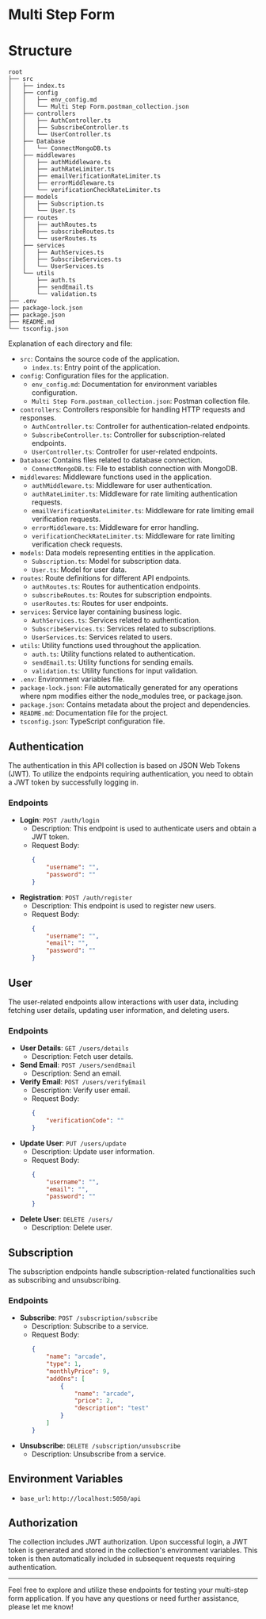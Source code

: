 # Multi Step Form

# Structure

```
root
├── src
│   ├── index.ts
│   ├── config
│   │   ├── env_config.md
│   │   └── Multi Step Form.postman_collection.json
│   ├── controllers
│   │   ├── AuthController.ts
│   │   ├── SubscribeController.ts
│   │   └── UserController.ts
│   ├── Database
│   │   └── ConnectMongoDB.ts
│   ├── middlewares
│   │   ├── authMiddleware.ts
│   │   ├── authRateLimiter.ts
│   │   ├── emailVerificationRateLimiter.ts
│   │   ├── errorMiddleware.ts
│   │   └── verificationCheckRateLimiter.ts
│   ├── models
│   │   ├── Subscription.ts
│   │   └── User.ts
│   ├── routes
│   │   ├── authRoutes.ts
│   │   ├── subscribeRoutes.ts
│   │   └── userRoutes.ts
│   ├── services
│   │   ├── AuthServices.ts
│   │   ├── SubscribeServices.ts
│   │   └── UserServices.ts
│   └── utils
│       ├── auth.ts
│       ├── sendEmail.ts
│       └── validation.ts
├── .env
├── package-lock.json
├── package.json
├── README.md
└── tsconfig.json
```

Explanation of each directory and file:

- `src`: Contains the source code of the application.
  - `index.ts`: Entry point of the application.
- `config`: Configuration files for the application.
  - `env_config.md`: Documentation for environment variables configuration.
  - `Multi Step Form.postman_collection.json`: Postman collection file.
- `controllers`: Controllers responsible for handling HTTP requests and responses.
  - `AuthController.ts`: Controller for authentication-related endpoints.
  - `SubscribeController.ts`: Controller for subscription-related endpoints.
  - `UserController.ts`: Controller for user-related endpoints.
- `Database`: Contains files related to database connection.
  - `ConnectMongoDB.ts`: File to establish connection with MongoDB.
- `middlewares`: Middleware functions used in the application.
  - `authMiddleware.ts`: Middleware for user authentication.
  - `authRateLimiter.ts`: Middleware for rate limiting authentication requests.
  - `emailVerificationRateLimiter.ts`: Middleware for rate limiting email verification requests.
  - `errorMiddleware.ts`: Middleware for error handling.
  - `verificationCheckRateLimiter.ts`: Middleware for rate limiting verification check requests.
- `models`: Data models representing entities in the application.
  - `Subscription.ts`: Model for subscription data.
  - `User.ts`: Model for user data.
- `routes`: Route definitions for different API endpoints.
  - `authRoutes.ts`: Routes for authentication endpoints.
  - `subscribeRoutes.ts`: Routes for subscription endpoints.
  - `userRoutes.ts`: Routes for user endpoints.
- `services`: Service layer containing business logic.
  - `AuthServices.ts`: Services related to authentication.
  - `SubscribeServices.ts`: Services related to subscriptions.
  - `UserServices.ts`: Services related to users.
- `utils`: Utility functions used throughout the application.
  - `auth.ts`: Utility functions related to authentication.
  - `sendEmail.ts`: Utility functions for sending emails.
  - `validation.ts`: Utility functions for input validation.
- `.env`: Environment variables file.
- `package-lock.json`: File automatically generated for any operations where npm modifies either the node_modules tree, or package.json.
- `package.json`: Contains metadata about the project and dependencies.
- `README.md`: Documentation file for the project.
- `tsconfig.json`: TypeScript configuration file.

## Authentication

The authentication in this API collection is based on JSON Web Tokens (JWT). To utilize the endpoints requiring authentication, you need to obtain a JWT token by successfully logging in.

### Endpoints

- **Login**: `POST /auth/login`
  - Description: This endpoint is used to authenticate users and obtain a JWT token.
  - Request Body:
    ```json
    {
        "username": "",
        "password": ""
    }
    ```
- **Registration**: `POST /auth/register`
  - Description: This endpoint is used to register new users.
  - Request Body:
    ```json
    {
        "username": "",
        "email": "",
        "password": ""
    }
    ```

## User

The user-related endpoints allow interactions with user data, including fetching user details, updating user information, and deleting users.

### Endpoints

- **User Details**: `GET /users/details`
  - Description: Fetch user details.
- **Send Email**: `POST /users/sendEmail`
  - Description: Send an email.
- **Verify Email**: `POST /users/verifyEmail`
  - Description: Verify user email.
  - Request Body:
    ```json
    {
        "verificationCode": ""
    }
    ```
- **Update User**: `PUT /users/update`
  - Description: Update user information.
  - Request Body:
    ```json
    {
        "username": "",
        "email": "",
        "password": ""
    }
    ```
- **Delete User**: `DELETE /users/`
  - Description: Delete user.

## Subscription

The subscription endpoints handle subscription-related functionalities such as subscribing and unsubscribing.

### Endpoints

- **Subscribe**: `POST /subscription/subscribe`
  - Description: Subscribe to a service.
  - Request Body:
    ```json
    {
        "name": "arcade",
        "type": 1,
        "monthlyPrice": 9,
        "addOns": [
            {
                "name": "arcade",
                "price": 2,
                "description": "test"
            }
        ]
    }
    ```
- **Unsubscribe**: `DELETE /subscription/unsubscribe`
  - Description: Unsubscribe from a service.

## Environment Variables

- `base_url`: `http://localhost:5050/api`

## Authorization

The collection includes JWT authorization. Upon successful login, a JWT token is generated and stored in the collection's environment variables. This token is then automatically included in subsequent requests requiring authentication.

---

Feel free to explore and utilize these endpoints for testing your multi-step form application. If you have any questions or need further assistance, please let me know!